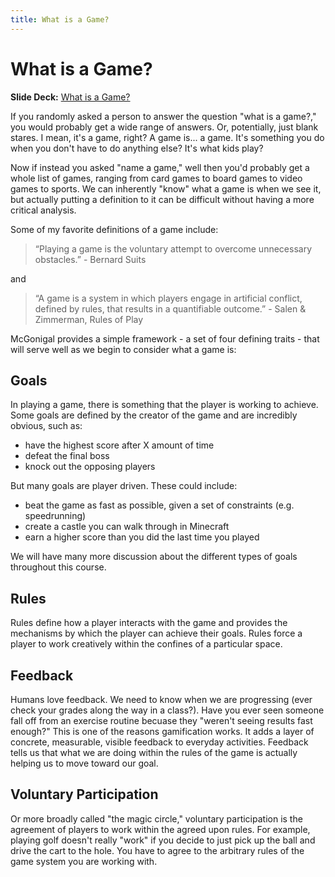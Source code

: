 ```yaml
---
title: What is a Game?
---
```


# What is a Game?

__Slide Deck:__ [What is a Game?](https://docs.google.com/presentation/d/1Pp_B_0ItvXdJixniMwBKl2nFs5neCJc12BKBR-o3AOs/edit?usp=sharing)

If you randomly asked a person to answer the question "what is a game?," you would probably get a wide range of answers.  Or, potentially, just blank stares.  I mean, it's a game, right?  A game is... a game.  It's something you do when you don't have to do anything else?  It's what kids play?

Now if instead you asked "name a game," well then you'd probably get a whole list of games, ranging from card games to board games to video games to sports.  We can inherently "know" what a game is when we see it, but actually putting a definition to it can be difficult without having a more critical analysis.

Some of my favorite definitions of a game include:

> “Playing a game is the voluntary attempt to overcome unnecessary obstacles.” - Bernard Suits

and

> “A game is a system in which players engage in artificial conflict, defined by rules, that results in a quantifiable outcome.” - Salen & Zimmerman, Rules of Play

McGonigal provides a simple framework - a set of four defining traits - that will serve well as we begin to consider what a game is:

## Goals

In playing a game, there is something that the player is working to achieve.  Some goals are defined by the creator of the game and are incredibly obvious, such as:

* have the highest score after X amount of time
* defeat the final boss
* knock out the opposing players

But many goals are player driven.  These could include:

* beat the game as fast as possible, given a set of constraints (e.g. speedrunning)
* create a castle you can walk through in Minecraft
* earn a higher score than you did the last time you played

We will have many more discussion about the different types of goals throughout this course.

## Rules

Rules define how a player interacts with the game and provides the mechanisms by which the player can achieve their goals.  Rules force a player to work creatively within the confines of a particular space.

## Feedback

Humans love feedback.  We need to know when we are progressing (ever check your grades along the way in a class?).  Have you ever seen someone fall off from an exercise routine becuase they "weren't seeing results fast enough?"  This is one of the reasons gamification works.  It adds a layer of concrete, measurable, visible feedback to everyday activities.  Feedback tells us that what we are doing within the rules of the game is actually helping us to move toward our goal.

## Voluntary Participation

Or more broadly called "the magic circle," voluntary participation is the agreement of players to work within the agreed upon rules.  For example, playing golf doesn't really "work" if you decide to just pick up the ball and drive the cart to the hole.  You have to agree to the arbitrary rules of the game system you are working with.
